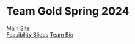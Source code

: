 # Team Gold Spring 2024
[Main Site](https://lkeat003.github.io/cs410-pages-gold/)  
[Feasibility Slides](https://lkeat003.github.io/cs410-pages-gold/presentation)
[Team Bio](https://lkeat003.github.io/cs410-pages-gold/bio)
